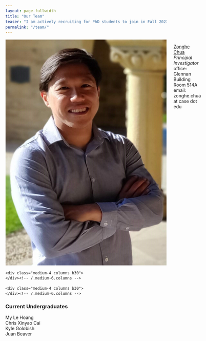```yaml
---
layout: page-fullwidth
title: "Our Team"
teaser: "I am actively recruiting for PhD students to join in Fall 2023. I am also open to mentoring master's and undergraduate students for thesis and senior projects/research credit respectively. Individuals should be interested in research or pursuing doctoral studies in robotics, mechatronics, haptics, and controls. Current CWRU students can reach out to me via email directly. Prospective PhD students should apply through the university's application portal. <br><br> I am committed to building a work environment that supports and values people with diverse backgrounds and perspectives. Individuals from underrepresented backgrounds are highly encouraged to apply to be part of my research group."
permalink: "/team/"
---
```

<!--more-->

<div class="row t30">
    <div class="medium-4 columns b30">
	<img src="/images/chua_profile.jpg" alt="">
        <!--img src="{{ site.urlimg }}chua_profile.jpg" alt=""-->
        <p><a href="http://zonghe-chua.github.io">Zonghe Chua</a>
	<br>
	<i>Principal Investigator</i> <br>
	office: Glennan Building Room 514A <br>
	email: zonghe.chua at case dot edu
	</p>
    </div><!-- /.medium-6.columns -->

    <div class="medium-4 columns b30">
    </div><!-- /.medium-6.columns -->

    <div class="medium-4 columns b30">
    </div><!-- /.medium-6.columns -->
</div><!-- /.row -->

<h3> Current Undergraduates </h3>
My Le Hoang <br>
Chris Xinyao Cai <br>
Kyle Golobish <br>
Juan Beaver 